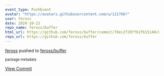 ```yaml
---
event_type: PushEvent
avatar: "https://avatars.githubusercontent.com/u/121766?"
user: feross
date: 2020-10-23
repo_name: feross/buffer
html_url: https://github.com/feross/buffer/commit/78ec2f29ffb2fb15148c8cb65587914b1f106cd8
repo_url: https://github.com/feross/buffer
---
```


<a href='https://github.com/feross' target='_blank'>feross</a> pushed to <a href='https://github.com/feross/buffer' target='_blank'>feross/buffer</a>

<small>package metadata</small>

<a href='https://github.com/feross/buffer/commit/78ec2f29ffb2fb15148c8cb65587914b1f106cd8' target='_blank'>View Commit</a>